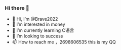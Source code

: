 ### Hi there 👋

- 👋 Hi, I’m @Brave2022
- 👀 I’m interested in money
- 🌱 I’m currently learning C语言
- 💞️ I’m looking to success
- 📫 How to reach me ，2698606535 this is my QQ

<!---
Brave2022/Brave2022 is a ✨ special ✨ repository because its `README.md` (this file) appears on your GitHub profile.
You can click the Preview link to take a look at your changes.
--->
